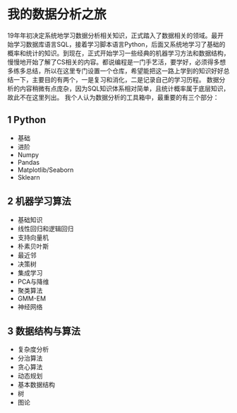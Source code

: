# 我的数据分析之旅
19年年初决定系统地学习数据分析相关知识，正式踏入了数据相关的领域。最开始学习数据库语言SQL，接着学习脚本语言Python，后面又系统地学习了基础的概率和统计的知识。到现在，正式开始学习一些经典的机器学习方法和数据结构，慢慢地开始了解了CS相关的内容。都说编程是一门手艺活，要学好，必须得多想多练多总结，所以在这里专门设置一个仓库，希望能把这一路上学到的知识好好总结一下，主要目的有两个，一是复习和消化，二是记录自己的学习历程。
数据分析的内容稍微有点庞杂，因为SQL知识体系相对简单，且统计概率属于底层知识，故此不在这里列出。
我个人认为数据分析的工具箱中，最重要的有三个部分：
## 1 Python
- 基础
- 进阶
- Numpy
- Pandas
- Matplotlib/Seaborn
- Sklearn
## 2 机器学习算法
- 基础知识
- 线性回归和逻辑回归
- 支持向量机
- 朴素贝叶斯
- 最近邻
- 决策树
- 集成学习
- PCA与降维
- 聚类算法
- GMM-EM
- 神经网络
## 3 数据结构与算法
- 复杂度分析
- 分治算法
- 贪心算法
- 动态规划
- 基本数据结构
- 树
- 图论


